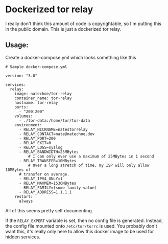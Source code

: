# Dockerized tor relay

I really don't think this amount of code is copyrightable, so I'm putting this
in the public domain. This is just a dockerized tor relay.

## Usage:

Create a docker-compose.yml which looks something like this

```
# Sample docker-compose.yml

version: "3.0"

services:
  relay:
    image: natechoe/tor-relay
    container_name: tor-relay
    hostname: tor-relay
    ports:
      - "200:200"
    volumes:
      - ./tor-data:/home/tor/tor-data
    environment:
      - RELAY_NICKNAME=natestorrelay
      - RELAY_CONTACT=nate@natechoe.dev
      - RELAY_PORT=200
      - RELAY_EXIT=0
      - RELAY_LOGS=syslog
      - RELAY_BANDWIDTH=25MBytes
          # I can only ever use a maximum of 25MBytes in 1 second
      - RELAY_TRANSFER=10MBytes 
          # Over a long stretch of time, my ISP will only allow 10MBytes of
	  # transfer on average.
      - RELAY_IPV4_ONLY=1
      - RELAY_MAXMEM=1536MBytes
      - RELAY_FAMILY=[some family value]
      - RELAY_ADDRESS=1.1.1.1
    restart:
      always
```

All of this seems pretty self documenting.

If the ```RELAY_EXPERT``` variable is set, then no config file is generated.
Instead, the config file mounted onto `/etc/tor/torrc` is used. You probably
don't want this, it's really only here to allow this docker image to be used for
hidden services.
